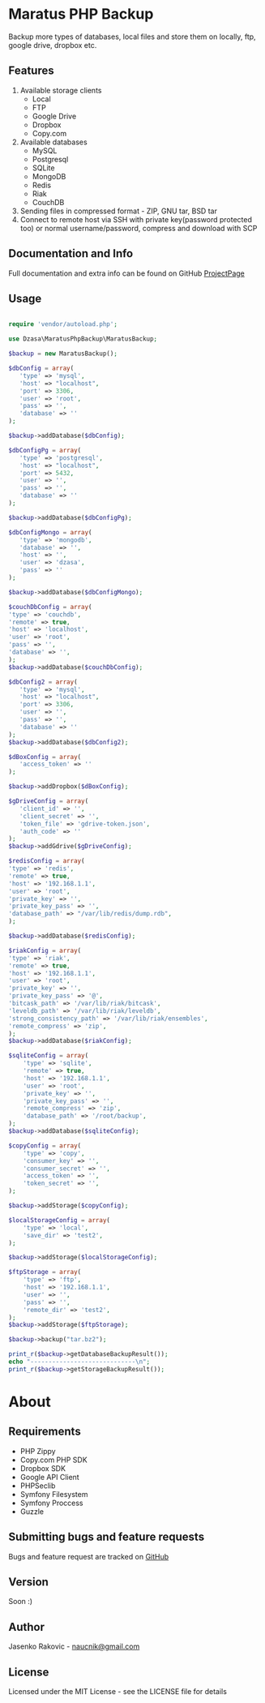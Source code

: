 Maratus PHP Backup
===================

Backup more types of databases, local files and store them on locally, ftp, google drive, dropbox etc.

Features
-------------------

1. Available storage clients
    * Local
    * FTP
    * Google Drive
    * Dropbox
    * Copy.com
2. Available databases
    * MySQL
    * Postgresql
    * SQLite
    * MongoDB
    * Redis
    * Riak
    * CouchDB
3. Sending files in compressed format - ZIP, GNU tar, BSD tar
4. Connect to remote host via SSH with private key(password protected too) or normal username/password, compress and download with SCP

Documentation and Info
------------------------------------
Full documentation and extra info can be found on GitHub  [ProjectPage]



Usage
-----

```php

require 'vendor/autoload.php';

use Dzasa\MaratusPhpBackup\MaratusBackup;

$backup = new MaratusBackup();

$dbConfig = array(
   'type' => 'mysql',
   'host' => "localhost",
   'port' => 3306,
   'user' => 'root',
   'pass' => '',
   'database' => ''
);

$backup->addDatabase($dbConfig);

$dbConfigPg = array(
   'type' => 'postgresql',
   'host' => "localhost",
   'port' => 5432,
   'user' => '',
   'pass' => '',
   'database' => ''
);

$backup->addDatabase($dbConfigPg);

$dbConfigMongo = array(
   'type' => 'mongodb',
   'database' => '',
   'host' => '',
   'user' => 'dzasa',
   'pass' => ''
);

$backup->addDatabase($dbConfigMongo);

$couchDbConfig = array(
'type' => 'couchdb',
'remote' => true,
'host' => 'localhost',
'user' => 'root',
'pass' => '',
'database' => '',
);
$backup->addDatabase($couchDbConfig);

$dbConfig2 = array(
   'type' => 'mysql',
   'host' => "localhost",
   'port' => 3306,
   'user' => '',
   'pass' => '',
   'database' => ''
);
$backup->addDatabase($dbConfig2);

$dBoxConfig = array(
   'access_token' => ''
);

$backup->addDropbox($dBoxConfig);

$gDriveConfig = array(
   'client_id' => '',
   'client_secret' => '',
   'token_file' => 'gdrive-token.json',
   'auth_code' => ''
);
$backup->addGdrive($gDriveConfig);

$redisConfig = array(
'type' => 'redis',
'remote' => true,
'host' => '192.168.1.1',
'user' => 'root',
'private_key' => '',
'private_key_pass' => '',
'database_path' => "/var/lib/redis/dump.rdb",
);

$backup->addDatabase($redisConfig);

$riakConfig = array(
'type' => 'riak',
'remote' => true,
'host' => '192.168.1.1',
'user' => 'root',
'private_key' => '',
'private_key_pass' => '@',
'bitcask_path' => '/var/lib/riak/bitcask',
'leveldb_path' => '/var/lib/riak/leveldb',
'strong_consistency_path' => '/var/lib/riak/ensembles',
'remote_compress' => 'zip',
);
$backup->addDatabase($riakConfig);

$sqliteConfig = array(
	'type' => 'sqlite',
	'remote' => true,
	'host' => '192.168.1.1',
	'user' => 'root',
	'private_key' => '',
	'private_key_pass' => '',
	'remote_compress' => 'zip',
	'database_path' => '/root/backup',
);
$backup->addDatabase($sqliteConfig);

$copyConfig = array(
	'type' => 'copy',
	'consumer_key' => '',
	'consumer_secret' => '',
	'access_token' => '',
	'token_secret' => '',
);

$backup->addStorage($copyConfig);

$localStorageConfig = array(
	'type' => 'local',
	'save_dir' => 'test2',
);

$backup->addStorage($localStorageConfig);

$ftpStorage = array(
	'type' => 'ftp',
	'host' => '192.168.1.1',
	'user' => '',
	'pass' => '',
	'remote_dir' => 'test2',
);
$backup->addStorage($ftpStorage);

$backup->backup("tar.bz2");

print_r($backup->getDatabaseBackupResult());
echo "-----------------------------\n";
print_r($backup->getStorageBackupResult());


```


About
=====

Requirements
------------

- PHP Zippy
- Copy.com PHP SDK
- Dropbox SDK
- Google API Client
- PHPSeclib
- Symfony Filesystem
- Symfony Proccess
- Guzzle


Submitting bugs and feature requests
------------------------------------
Bugs and feature request are tracked on [GitHub]


Version
----

Soon :)


Author
------
Jasenko Rakovic - naucnik@gmail.com

License
----

Licensed under the MIT License - see the LICENSE file for details

[GitHub]:https://github.com/dzasa/maratus-php-backup
[ProjectPage]:http://dzasa.github.io/maratus-php-backup
